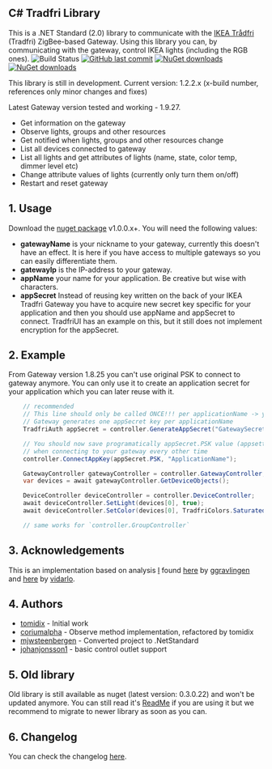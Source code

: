 ﻿## C# Tradfri Library 
This is a .NET Standard (2.0) library to communicate with the [IKEA Trådfri](http://www.ikea.com/us/en/catalog/products/00337813/) (Tradfri) ZigBee-based Gateway. Using this library you can, by communicating with the gateway, control IKEA lights (including the RGB ones). 
![Build Status](https://mmustapic.visualstudio.com/_apis/public/build/definitions/596f4816-2b07-4869-bcd5-50b9df973ce6/1/badge) [![GitHub last commit](https://img.shields.io/github/last-commit/tomidix/CSharpTradFriLibrary.svg)]() [![NuGet downloads](https://img.shields.io/nuget/v/Tomidix.CSharpTradFriLibrary.svg)](https://www.nuget.org/packages/Tomidix.CSharpTradFriLibrary) [![NuGet downloads](https://img.shields.io/nuget/dt/Tomidix.CSharpTradFriLibrary.svg)](https://www.nuget.org/packages/Tomidix.CSharpTradFriLibrary) 

This library is still in development. Current version: 1.2.2.x (x-build number, references only minor changes and fixes)

Latest Gateway version tested and working - 1.9.27.

- Get information on the gateway
- Observe lights, groups and other resources
- Get notified when lights, groups and other resources change
- List all devices connected to gateway
- List all lights and get attributes of lights (name, state, color temp, dimmer level etc)
- Change attribute values of lights (currently only turn them on/off)
- Restart and reset gateway


## 1. Usage
Download the [nuget package](https://www.nuget.org/packages/Tomidix.CSharpTradFriLibrary) v1.0.0.x+. You will need the following values:
- **gatewayName** is your nickname to your gateway, currently this doesn't have an effect. It is here if you have access to multiple gateways so you can easily differentiate them.
- **gatewayIp** is the IP-address to your gateway.
- **appName** your name for your application. Be creative but wise with characters.
- **appSecret** Instead of reusing key written on the back of your IKEA Tradfri Gateway you have to acquire new secret key specific for your application and then you should use appName and appSecret to connect. TradfriUI has an example on this, but it still does not implement encryption for the appSecret.


## 2. Example
From Gateway version 1.8.25 you can't use original PSK to connect to gateway anymore. You can only use it to create an application secret for your application which you can later reuse with it.

```csharp
    // recommended
    // This line should only be called ONCE!!! per applicationName -> you define applicationName as you want
    // Gateway generates one appSecret key per applicationName
    TradfriAuth appSecret = controller.GenerateAppSecret("GatewaySecret", "ApplicationName");

    // You should now save programatically appSecret.PSK value (appsettings) and reuse it
    // when connecting to your gateway every other time
    controller.ConnectAppKey(appSecret.PSK, "ApplicationName");

    GatewayController gatewayController = controller.GatewayController;
    var devices = await gatewayController.GetDeviceObjects();

    DeviceController deviceController = controller.DeviceController;
    await deviceController.SetLight(devices[0], true);
    await deviceController.SetColor(devices[0], TradfriColors.SaturatedRed);

    // same works for `controller.GroupController`
```

## 3. Acknowledgements
This is an implementation based on analysis [I](https://github.com/tomidix/) found [here](https://github.com/ggravlingen/pytradfri) by [ggravlingen](https://github.com/ggravlingen/) and [here](https://bitsex.net/software/2017/coap-endpoints-on-ikea-tradfri/) by [vidarlo](https://bitsex.net/).


## 4. Authors
- [tomidix](https://github.com/tomidix) - Initial work
- [coriumalpha](https://github.com/coriumalpha) - Observe method implementation, refactored by tomidix
- [mjwsteenbergen](https://github.com/mjwsteenbergen) - Converted project to .NetStandard
- [johanjonsson1](https://github.com/johanjonsson1) - basic control outlet support


## 5. Old library
Old library is still available as nuget (latest version: 0.3.0.22) and won't be updated anymore.
You can still read it's [ReadMe](https://github.com/tomidix/CSharpTradFriLibrary/blob/master/Readme.legacy.md) if you are using it but we recommend to migrate to newer library as soon as you can.


## 6. Changelog
You can check the changelog [here](https://github.com/tomidix/CSharpTradFriLibrary/blob/master/CHANGELOG.md).